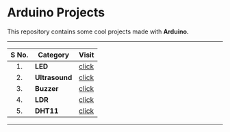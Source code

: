 # Arduino Projects

This repository contains some cool projects made with **Arduino.**

---

|S No. | Category | Visit | 
| :-: | - | - |
| 1. | **LED** | [click](https://github.com/Jumper-wire/Arduino-Projects/tree/main/LED) | 
| 2. | **Ultrasound** | [click](https://github.com/Jumper-wire/Arduino-Projects/tree/main/Ultrasonic%20Sensor) | 
| 3. | **Buzzer** | [click](https://github.com/Jumper-wire/Arduino-Projects/tree/main/Buzzer) |
| 4. | **LDR** | [click](https://github.com/Jumper-wire/Arduino-Projects/tree/main/LDR) |
| 5. | **DHT11** | [click](https://github.com/Jumper-wire/Arduino-Projects/tree/main/DHT11) |

---
